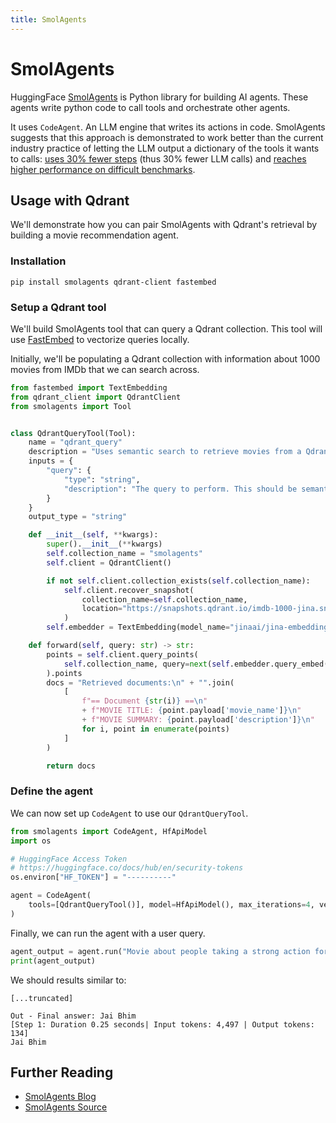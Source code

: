 ```yaml
---
title: SmolAgents
---
```


# SmolAgents

HuggingFace [SmolAgents](https://github.com/huggingface/smolagents) is Python library for building AI agents. These agents write python code to call tools and orchestrate other agents.

It uses `CodeAgent`. An LLM engine that writes its actions in code. SmolAgents suggests that this approach is demonstrated to work better than the current industry practice of letting the LLM output a dictionary of the tools it wants to calls: [uses 30% fewer steps](https://huggingface.co/papers/2402.01030) (thus 30% fewer LLM calls)
and [reaches higher performance on difficult benchmarks](https://huggingface.co/papers/2411.01747).

## Usage with Qdrant

We'll demonstrate how you can pair SmolAgents with Qdrant's retrieval by building a movie recommendation agent.

### Installation

```shell
pip install smolagents qdrant-client fastembed
```

### Setup a Qdrant tool

We'll build SmolAgents tool that can query a Qdrant collection. This tool will use [FastEmbed](https://github.com/qdrant/fastembed) to vectorize queries locally.

Initially, we'll be populating a Qdrant collection with information about 1000 movies from IMDb that we can search across.

```py
from fastembed import TextEmbedding
from qdrant_client import QdrantClient
from smolagents import Tool


class QdrantQueryTool(Tool):
    name = "qdrant_query"
    description = "Uses semantic search to retrieve movies from a Qdrant collection."
    inputs = {
        "query": {
            "type": "string",
            "description": "The query to perform. This should be semantically close to your target documents.",
        }
    }
    output_type = "string"

    def __init__(self, **kwargs):
        super().__init__(**kwargs)
        self.collection_name = "smolagents"
        self.client = QdrantClient()

        if not self.client.collection_exists(self.collection_name):
            self.client.recover_snapshot(
                collection_name=self.collection_name,
                location="https://snapshots.qdrant.io/imdb-1000-jina.snapshot",
            )
        self.embedder = TextEmbedding(model_name="jinaai/jina-embeddings-v2-base-en")

    def forward(self, query: str) -> str:
        points = self.client.query_points(
            self.collection_name, query=next(self.embedder.query_embed(query)), limit=5
        ).points
        docs = "Retrieved documents:\n" + "".join(
            [
                f"== Document {str(i)} ==\n"
                + f"MOVIE TITLE: {point.payload['movie_name']}\n"
                + f"MOVIE SUMMARY: {point.payload['description']}\n"
                for i, point in enumerate(points)
            ]
        )

        return docs
```

### Define the agent

We can now set up `CodeAgent` to use our `QdrantQueryTool`.

```python
from smolagents import CodeAgent, HfApiModel
import os

# HuggingFace Access Token
# https://huggingface.co/docs/hub/en/security-tokens
os.environ["HF_TOKEN"] = "----------"

agent = CodeAgent(
    tools=[QdrantQueryTool()], model=HfApiModel(), max_iterations=4, verbose=True
)
```

Finally, we can run the agent with a user query.

```python
agent_output = agent.run("Movie about people taking a strong action for justice")
print(agent_output)
```

We should results similar to:

```console
[...truncated]

Out - Final answer: Jai Bhim
[Step 1: Duration 0.25 seconds| Input tokens: 4,497 | Output tokens: 134]
Jai Bhim
```

## Further Reading

- [SmolAgents Blog](https://huggingface.co/blog/smolagents#code-agents)
- [SmolAgents Source](https://github.com/huggingface/smolagents)
